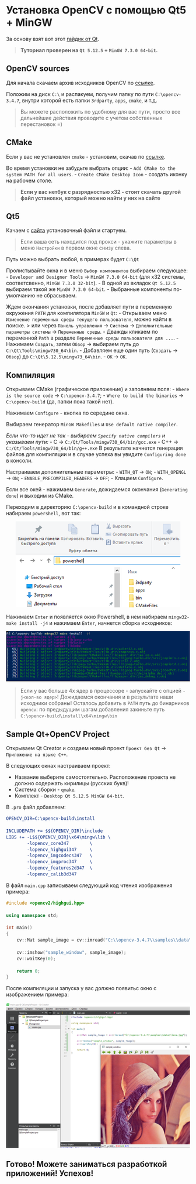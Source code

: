 # Установка OpenCV с помощью Qt5 + MinGW

За основу взят вот этот [гайдик от Qt](https://wiki.qt.io/How_to_setup_Qt_and_openCV_on_Windows).

> **Туториал проверен на `Qt 5.12.5` + `MinGW 7.3.0 64-bit`.**

## OpenCV sources

Для начала скачаем архив исходников OpenCV по [ссылке](https://github.com/opencv/opencv/archive/3.4.7.zip). 

Положим на диск `C:\` и распакуем, получим папку по пути `C:\opencv-3.4.7`, внутри которой есть папки `3rdparty`, `apps`, `cmake`, и т.д.

> Вы можете расположить по удобному для вас пути, просто все дальнейшие действия проводите с учетом собственных перестановок =)

## CMake

Если у вас не установлен `cmake` - установим, скачав по [ссылке](https://github.com/Kitware/CMake/releases/download/v3.16.0-rc1/cmake-3.16.0-rc1-win64-x64.msi).

Во время установки не забудьте выбрать опции:
    - `Add CMake to the system PATH for all users`.
    - `Create CMake Desktop Icon` - создать иконку на рабочем столе.

> **Если у вас нетбук с разрядностью х32 - стоит скачать другой файл установки, который можно найти у них на сайте**

## Qt5

Качаем с [сайта](https://www.qt.io/download-qt-installer) установочный файл и стартуем.

> Если ваша сеть находится под прокси - укажите параметры в меню `Настройки` в первом окне снизу слева.

Путь можно выбрать любой, в примерах будет `C:\Qt`

Пролистывайте окна и в меню `Выбор компонентов` выбираем следующее:
    - `Developer and Designer Tools` -> `MinGW 7.3.0 64-bit` (для x32 системы, соответсвенно, `MinGW 7.3.0 32-bit`).
    - В одной из вкладок `Qt 5.12.5` выбираем такой же `MinGW 7.3.0 64-bit`.
    - Выбранные компоненты по-умолчанию не сбрасываем.

Ждем окончания установки, после добавляет пути в переменную окружения `PATH` для компилятора `MinGW` и `Qt`:
    - Открываем меню `Изменение переменных среды текущего пользователя`, можно найти в поиске.
    > или через `Панель управления` -> `Система` -> `Дополнительные параметры системы` -> `Переменные среды`.
    - Дважды кликаем по переменной `Path` в разделе `Переменные среды пользователя для ...`.
    - Нажимаем `Создать`, затем `Обзор` -> выбираем путь до `C:\Qt\Tools\mingw730_64\bin`.
    - Добавляем еще один путь (`Создать` -> `Обзор`) до `С:\Qt\5.12.5\mingw73_64\bin`.
    - `OK` -> `OK`.

## Компиляция

Открываем CMake (графическое приложение) и заполняем поля:
    - `Where is the source code` -> `C:\opencv-3.4.7`;
    - `Where to build the binaries` -> `C:\opencv-build` (да, папки пока такой нет).

Нажимаем `Configure` - кнопка по середине окна.

Выбираем генератор `MinGW Makefiles` и `Use default native compiler`.

*Если что-то идет не так - выбираем `Specify native compilers` и указываем пути:*
    - С -> `C:/Qt/Tools/mingw730_64/bin/gcc.exe`
    - С++ -> `C:/Qt/Tools/mingw730_64/bin/g++.exe`
В результате начнется генерация файлов для компиляции и в случае успеха вы увидите `Configuring done` в консоли.

Настраиваем дополнительные параметры:
    - `WITH_QT` -> `ON`;
    - `WITH_OPENGL` -> `ON`;
    - `ENABLE_PRECOMPILED_HEADERS` -> `OFF`;
    - Клацаем `Configure`.

Если все окей - нажимаем `Generate`, дожидаемся окончания (`Generating done`) и выходим из CMake.

Переходим в директорию `C:\opencv-build` и в командной строке набираем `powershell`, вот так:
<p align="center">
<img src="qt_opencv_mingw/powershell.png">
</p>

Нажимаем `Enter` и появляется окно Powershell, в нем набираем `mingw32-make install -j4` и нажимаем `Enter`, начнется сборка исходников:
<p align="center">
<img src="qt_opencv_mingw/make.png">
</p>

> Если у вас больше 4х ядер в процессоре - запускайте с опцией `-j<кол-во ядер>`!
Дожидаемся окончания и в результате наши исходники собраны! Осталось добавить в `PATH` путь до бинарников `opencv`: по предыдущим шагам добавления закиньте путь `C:\opencv-build\install\x64\mingw\bin` 

## Sample Qt+OpenCV Project

Открываем Qt Creator и создаем новый проект `Проект без Qt` -> `Приложение на языке С++`.

В следующих окнах настраиваем проект:
- Название выберите самостоятельно. Расположение проекта не должно содержать кирилицы (русских букв)!
- Система сборки - `qmake`.
- Комплект - `Desktop Qt 5.12.5 MinGW 64-bit`.

В `.pro` файл добавляем:
```CMake
OPENCV_DIR=C:\opencv-build\install

INCLUDEPATH += $${OPENCV_DIR}\include
LIBS += -L$${OPENCV_DIR}\x64\mingw\lib \
        -lopencv_core347        \
        -lopencv_highgui347     \
        -lopencv_imgcodecs347   \
        -lopencv_imgproc347     \
        -lopencv_features2d347  \
        -lopencv_calib3d347
```

В файл `main.cpp` записываем следующий код чтения изображения примера:
```cpp
#include <opencv2/highgui.hpp>

using namespace std;

int main()
{
    cv::Mat sample_image = cv::imread("C:\\opencv-3.4.7\\samples\\data\\lena.jpg");

    cv::imshow("sample_window", sample_image);
    cv::waitKey(0);

    return 0;
}
```

После компиляции и запуска у вас должно появитьс окно с изображением примера:
<p align="center">
<img src="qt_opencv_mingw/sample.png">
</p>

## Готово! Можете заниматься разработкой приложений! Успехов!

